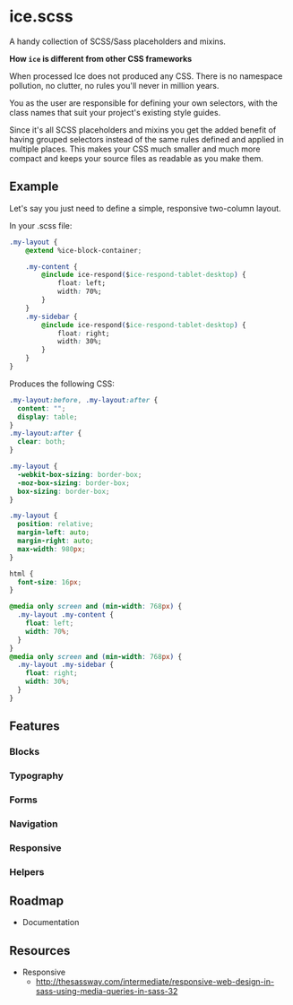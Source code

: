# ice.scss

A handy collection of SCSS/Sass placeholders and mixins.

**How ``ice`` is different from other CSS frameworks**

When processed Ice does not produced any CSS. There is no namespace pollution, no clutter, no rules you'll never in million years.

You as the user are responsible for defining your own selectors, with the class names that suit your project's existing style guides.

Since it's all SCSS placeholders and mixins you get the added benefit of having grouped selectors instead of the same rules defined and applied in multiple places. This makes your CSS much smaller and much more compact and keeps your source files as readable as you make them.

## Example

Let's say you just need to define a simple, responsive two-column layout.

In your .scss file:

```css
.my-layout {
    @extend %ice-block-container;

    .my-content {
        @include ice-respond($ice-respond-tablet-desktop) {
            float: left;
            width: 70%;
        }
    }
    .my-sidebar {
        @include ice-respond($ice-respond-tablet-desktop) {
            float: right;
            width: 30%;
        }
    }
}
```

Produces the following CSS:

```css
.my-layout:before, .my-layout:after {
  content: "";
  display: table;
}
.my-layout:after {
  clear: both;
}

.my-layout {
  -webkit-box-sizing: border-box;
  -moz-box-sizing: border-box;
  box-sizing: border-box;
}

.my-layout {
  position: relative;
  margin-left: auto;
  margin-right: auto;
  max-width: 980px;
}

html {
  font-size: 16px;
}

@media only screen and (min-width: 768px) {
  .my-layout .my-content {
    float: left;
    width: 70%;
  }
}
@media only screen and (min-width: 768px) {
  .my-layout .my-sidebar {
    float: right;
    width: 30%;
  }
}
```

## Features

### Blocks

### Typography

### Forms

### Navigation

### Responsive

### Helpers

## Roadmap
* Documentation

## Resources
* Responsive
    * http://thesassway.com/intermediate/responsive-web-design-in-sass-using-media-queries-in-sass-32 
